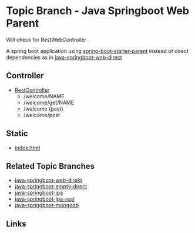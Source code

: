 # Topic Branch - Java Springboot Web Parent
Will check for RestWebController

A spring boot application using [spring-boot-starter-parent](pom.xml) instead of 
direct dependencies as in [java-springboot-web-direct](../../tree/java-springboot-web-direct)

## Controller
* [RestController](main/sources/RestController.java)
    * /welcome/NAME
    * /welcome/get/NAME
    * /welcome (post)
    * /welcome/post

## Static
* [index.html](resources-main/static/index.html)

## Related Topic Branches
* [java-springboot-web-direkt](../../tree/java-springboot-web-direct)
* [java-springboot-empty-direct](../../tree/java-springboot-empty-direct)
* [java-springboot-jpa](../../tree/java-springboot-jpa)
* [java-springboot-jpa-rest](../../tree/java-springboot-jpa-rest)
* [java-springboot-mongodb](../../tree/java-springboot-mongodb)


## Links

